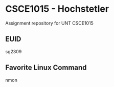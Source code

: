 # CSCE1015 - Hochstetler
Assignment repository for UNT CSCE1015
## EUID
sg2309
## Favorite Linux Command
nmon
